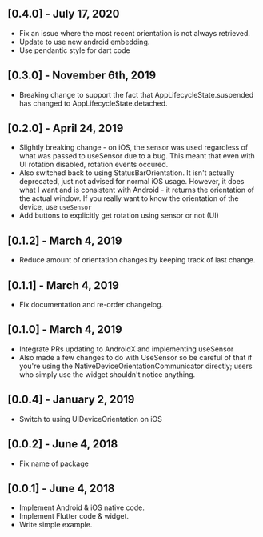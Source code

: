 ## [0.4.0] - July 17, 2020

* Fix an issue where the most recent orientation is not always retrieved.
* Update to use new android embedding.
* Use pendantic style for dart code

## [0.3.0] - November 6th, 2019

* Breaking change to support the fact that AppLifecycleState.suspended has changed
  to AppLifecycleState.detached.

## [0.2.0] - April 24, 2019

* Slightly breaking change - on iOS, the sensor was used regardless of what was
  passed to useSensor due to a bug. This meant that even with UI rotation disabled,
  rotation events occured.
* Also switched back to using StatusBarOrientation. It isn't actually deprecated, just
  not advised for normal iOS usage. However, it does what I want and is consistent with
  Android - it returns the orientation of the actual window. If you really want to know
  the orientation of the device, use `useSensor`
* Add buttons to explicitly get rotation using sensor or not (UI)

## [0.1.2] - March 4, 2019

* Reduce amount of orientation changes by keeping track of last change.

## [0.1.1] - March 4, 2019

* Fix documentation and re-order changelog.

## [0.1.0] - March 4, 2019

* Integrate PRs updating to AndroidX and implementing useSensor
* Also made a few changes to do with UseSensor so be careful of that
if you're using the NativeDeviceOrientationCommunicator directly; users
who simply use the widget shouldn't notice anything.

## [0.0.4] - January 2, 2019

* Switch to using UIDeviceOrientation on iOS

## [0.0.2] - June 4, 2018

* Fix name of package

## [0.0.1] - June 4, 2018

* Implement Android & iOS native code.
* Implement Flutter code & widget.
* Write simple example.